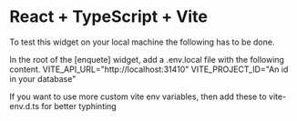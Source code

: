 # React + TypeScript + Vite

To test this widget on your local machine the following has to be done.

In the root of the [enquete] widget, add a .env.local file with the following content.
VITE_API_URL="http://localhost:31410"
VITE_PROJECT_ID="An id in your database"

If you want to use more custom vite env variables, then add these to vite-env.d.ts for better typhinting
